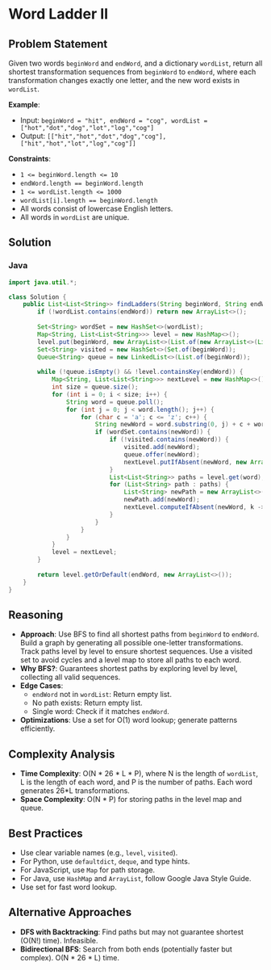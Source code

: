 # Word Ladder II

## Problem Statement
Given two words `beginWord` and `endWord`, and a dictionary `wordList`, return all shortest transformation sequences from `beginWord` to `endWord`, where each transformation changes exactly one letter, and the new word exists in `wordList`.

**Example**:
- Input: `beginWord = "hit", endWord = "cog", wordList = ["hot","dot","dog","lot","log","cog"]`
- Output: `[["hit","hot","dot","dog","cog"],["hit","hot","lot","log","cog"]]`

**Constraints**:
- `1 <= beginWord.length <= 10`
- `endWord.length == beginWord.length`
- `1 <= wordList.length <= 1000`
- `wordList[i].length == beginWord.length`
- All words consist of lowercase English letters.
- All words in `wordList` are unique.

## Solution

### Java
```java
import java.util.*;

class Solution {
    public List<List<String>> findLadders(String beginWord, String endWord, List<String> wordList) {
        if (!wordList.contains(endWord)) return new ArrayList<>();
        
        Set<String> wordSet = new HashSet<>(wordList);
        Map<String, List<List<String>>> level = new HashMap<>();
        level.put(beginWord, new ArrayList<>(List.of(new ArrayList<>(List.of(beginWord)))));
        Set<String> visited = new HashSet<>(Set.of(beginWord));
        Queue<String> queue = new LinkedList<>(List.of(beginWord));
        
        while (!queue.isEmpty() && !level.containsKey(endWord)) {
            Map<String, List<List<String>>> nextLevel = new HashMap<>();
            int size = queue.size();
            for (int i = 0; i < size; i++) {
                String word = queue.poll();
                for (int j = 0; j < word.length(); j++) {
                    for (char c = 'a'; c <= 'z'; c++) {
                        String newWord = word.substring(0, j) + c + word.substring(j + 1);
                        if (wordSet.contains(newWord)) {
                            if (!visited.contains(newWord)) {
                                visited.add(newWord);
                                queue.offer(newWord);
                                nextLevel.putIfAbsent(newWord, new ArrayList<>());
                            }
                            List<List<String>> paths = level.get(word);
                            for (List<String> path : paths) {
                                List<String> newPath = new ArrayList<>(path);
                                newPath.add(newWord);
                                nextLevel.computeIfAbsent(newWord, k -> new ArrayList<>()).add(newPath);
                            }
                        }
                    }
                }
            }
            level = nextLevel;
        }
        
        return level.getOrDefault(endWord, new ArrayList<>());
    }
}
```

## Reasoning
- **Approach**: Use BFS to find all shortest paths from `beginWord` to `endWord`. Build a graph by generating all possible one-letter transformations. Track paths level by level to ensure shortest sequences. Use a visited set to avoid cycles and a level map to store all paths to each word.
- **Why BFS?**: Guarantees shortest paths by exploring level by level, collecting all valid sequences.
- **Edge Cases**:
  - `endWord` not in `wordList`: Return empty list.
  - No path exists: Return empty list.
  - Single word: Check if it matches `endWord`.
- **Optimizations**: Use a set for O(1) word lookup; generate patterns efficiently.

## Complexity Analysis
- **Time Complexity**: O(N * 26 * L * P), where N is the length of `wordList`, L is the length of each word, and P is the number of paths. Each word generates 26*L transformations.
- **Space Complexity**: O(N * P) for storing paths in the level map and queue.

## Best Practices
- Use clear variable names (e.g., `level`, `visited`).
- For Python, use `defaultdict`, `deque`, and type hints.
- For JavaScript, use `Map` for path storage.
- For Java, use `HashMap` and `ArrayList`, follow Google Java Style Guide.
- Use set for fast word lookup.

## Alternative Approaches
- **DFS with Backtracking**: Find paths but may not guarantee shortest (O(N!) time). Infeasible.
- **Bidirectional BFS**: Search from both ends (potentially faster but complex). O(N * 26 * L) time.